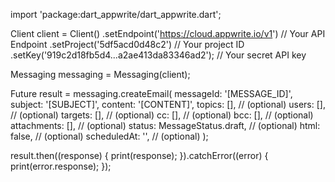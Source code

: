 import 'package:dart_appwrite/dart_appwrite.dart';

Client client = Client()
  .setEndpoint('https://cloud.appwrite.io/v1') // Your API Endpoint
  .setProject('5df5acd0d48c2') // Your project ID
  .setKey('919c2d18fb5d4...a2ae413da83346ad2'); // Your secret API key

Messaging messaging = Messaging(client);

Future result = messaging.createEmail(
  messageId: '[MESSAGE_ID]',
  subject: '[SUBJECT]',
  content: '[CONTENT]',
  topics: [], // (optional)
  users: [], // (optional)
  targets: [], // (optional)
  cc: [], // (optional)
  bcc: [], // (optional)
  attachments: [], // (optional)
  status:  MessageStatus.draft, // (optional)
  html: false, // (optional)
  scheduledAt: '', // (optional)
);

result.then((response) {
  print(response);
}).catchError((error) {
  print(error.response);
});
